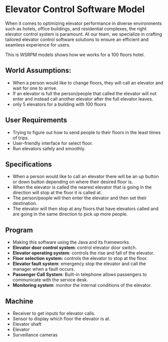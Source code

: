 # **Elevator Control Software Model**

When it comes to optimizing elevator performance in diverse environments such as hotels, office buildings, and residential complexes, the right elevator control system is paramount. At our team, we specialize in crafting tailored elevator control software solutions to ensure an efficient and seamless experience for users.

This is WSRPM models shows how we works for a 100 floors hotel.

## **World Assumptions:**

- When a person would like to change floors, they will call an elevator and wait for one to arrive.
- If an elevator is full the person/people that called the elevator will not enter and instead call another elevator after the full elevator leaves.
- only 5 elevators for a building with 100 floors

## **User Requirements**

- Trying to figure out how to send people to their floors in the least times of trips.
- User-friendly interface for select floor.
- Run elevators safely and smoothly.

## Specifications

- When a person would like to call an elevator there will be an up button or down button depending on where their desired floor is.
- When the elevator is called the nearest elevator that is going in the direction will stop at the floor it is called at.
- The person/people will then enter the elevator and then set their destination.
- The elevator will then stop at any floors that have elevators called and are going in the same direction to pick up more people.

## Program

- Making this software using the Java and its frameworks.
- **Elevator door control system**: control elevator door switch.
- **Elevator operating system**: controls the rise and fall of the elevator.
- **Floor selection system:** controls the elevator to stop at the floor.
- **Elevator fault system**: emergency stop the elevator and call the manager when a fault occurs.
- **Passenger Call System**: Built-in telephone allows passengers to communicate with the service desk.
- **Monitoring system**: monitor the internal conditions of the elevator.

## Machine

- Receiver to get inputs for elevator calls.
- Sensor to display which floor the elevator is at.
- Elevator shaft
- Elevator
- Surveillance cameras
